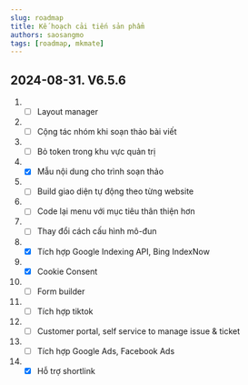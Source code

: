 ```yaml
---
slug: roadmap
title: Kế hoạch cải tiến sản phẩm
authors: saosangmo
tags: [roadmap, mkmate]
---
```


## 2024-08-31. V6.5.6
1. - [ ] Layout manager
3. - [ ] Cộng tác nhóm khi soạn thảo bài viết
4. - [ ] Bỏ token trong khu vực quản trị
5. - [x] Mẫu nội dung cho trình soạn thảo
7. - [ ] Build giao diện tự động theo từng website
8. - [ ] Code lại menu với mục tiêu thân thiện hơn
9. - [ ] Thay đổi cách cấu hình mô-đun
10. - [x] Tích hợp Google Indexing API, Bing IndexNow
11. - [x] Cookie Consent
12. - [ ] Form builder
13. - [ ] Tích hợp tiktok
14. - [ ] Customer portal, self service to manage issue & ticket
15. - [ ] Tích hợp Google Ads, Facebook Ads
16. - [x] Hỗ trợ shortlink
